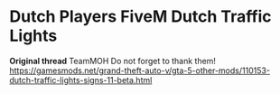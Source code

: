 # Dutch Players FiveM Dutch Traffic Lights
**Original thread**
TeamMOH
Do not forget to thank them!
https://gamesmods.net/grand-theft-auto-v/gta-5-other-mods/110153-dutch-traffic-lights-signs-11-beta.html